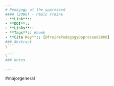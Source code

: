 ```yaml
---
# Pedagogy of the oppressed
#### (2000) - Paulo Freire
- **Link**:: 
- **DOI**:: 
- **Links**:: 
- **Tags**:: #book
- **Cite Key**:: [@freirePedagogyOppressed2000]
### Abstract
\```

\```
### Notes

---
```

#majorgeneral 


